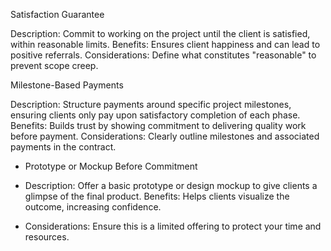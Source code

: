 Satisfaction Guarantee

Description: Commit to working on the project until the client is satisfied, within reasonable limits.
Benefits: Ensures client happiness and can lead to positive referrals.
Considerations: Define what constitutes "reasonable" to prevent scope creep.


Milestone-Based Payments

Description: Structure payments around specific project milestones, ensuring clients only pay upon satisfactory completion of each phase.
Benefits: Builds trust by showing commitment to delivering quality work before payment.
Considerations: Clearly outline milestones and associated payments in the contract.


- Prototype or Mockup Before Commitment

- Description: Offer a basic prototype or design mockup to give clients a glimpse of the final product.
Benefits: Helps clients visualize the outcome, increasing confidence.
- Considerations: Ensure this is a limited offering to protect your time and resources.